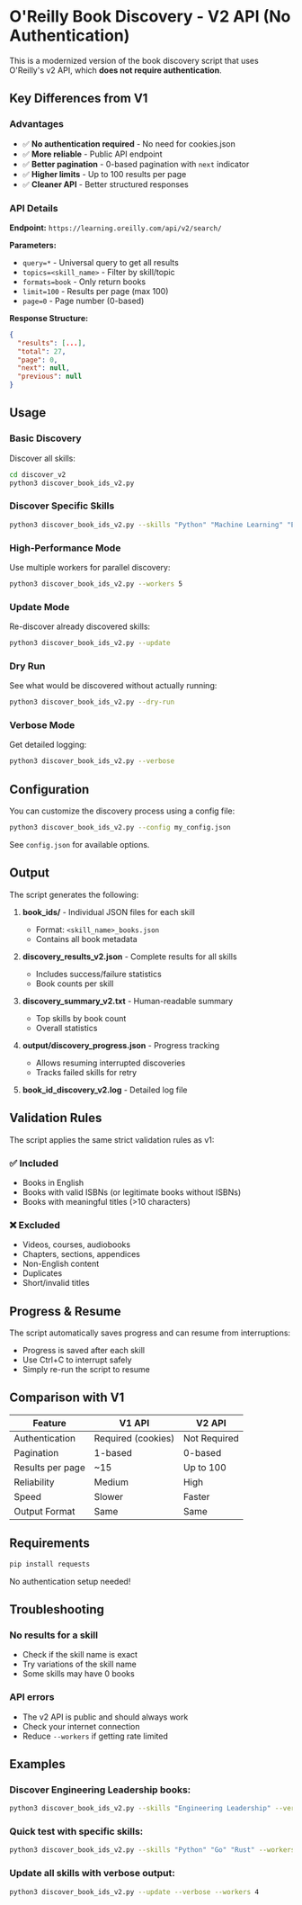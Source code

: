 # O'Reilly Book Discovery - V2 API (No Authentication)

This is a modernized version of the book discovery script that uses O'Reilly's v2 API, which **does not require authentication**.

## Key Differences from V1

### Advantages
- ✅ **No authentication required** - No need for cookies.json
- ✅ **More reliable** - Public API endpoint
- ✅ **Better pagination** - 0-based pagination with `next` indicator
- ✅ **Higher limits** - Up to 100 results per page
- ✅ **Cleaner API** - Better structured responses

### API Details

**Endpoint:** `https://learning.oreilly.com/api/v2/search/`

**Parameters:**
- `query=*` - Universal query to get all results
- `topics=<skill_name>` - Filter by skill/topic
- `formats=book` - Only return books
- `limit=100` - Results per page (max 100)
- `page=0` - Page number (0-based)

**Response Structure:**
```json
{
  "results": [...],
  "total": 27,
  "page": 0,
  "next": null,
  "previous": null
}
```

## Usage

### Basic Discovery

Discover all skills:
```bash
cd discover_v2
python3 discover_book_ids_v2.py
```

### Discover Specific Skills

```bash
python3 discover_book_ids_v2.py --skills "Python" "Machine Learning" "Engineering Leadership"
```

### High-Performance Mode

Use multiple workers for parallel discovery:
```bash
python3 discover_book_ids_v2.py --workers 5
```

### Update Mode

Re-discover already discovered skills:
```bash
python3 discover_book_ids_v2.py --update
```

### Dry Run

See what would be discovered without actually running:
```bash
python3 discover_book_ids_v2.py --dry-run
```

### Verbose Mode

Get detailed logging:
```bash
python3 discover_book_ids_v2.py --verbose
```

## Configuration

You can customize the discovery process using a config file:

```bash
python3 discover_book_ids_v2.py --config my_config.json
```

See `config.json` for available options.

## Output

The script generates the following:

1. **book_ids/** - Individual JSON files for each skill
   - Format: `<skill_name>_books.json`
   - Contains all book metadata

2. **discovery_results_v2.json** - Complete results for all skills
   - Includes success/failure statistics
   - Book counts per skill

3. **discovery_summary_v2.txt** - Human-readable summary
   - Top skills by book count
   - Overall statistics

4. **output/discovery_progress.json** - Progress tracking
   - Allows resuming interrupted discoveries
   - Tracks failed skills for retry

5. **book_id_discovery_v2.log** - Detailed log file

## Validation Rules

The script applies the same strict validation rules as v1:

### ✅ Included
- Books in English
- Books with valid ISBNs (or legitimate books without ISBNs)
- Books with meaningful titles (>10 characters)

### ❌ Excluded
- Videos, courses, audiobooks
- Chapters, sections, appendices
- Non-English content
- Duplicates
- Short/invalid titles

## Progress & Resume

The script automatically saves progress and can resume from interruptions:

- Progress is saved after each skill
- Use Ctrl+C to interrupt safely
- Simply re-run the script to resume

## Comparison with V1

| Feature | V1 API | V2 API |
|---------|--------|--------|
| Authentication | Required (cookies) | Not Required |
| Pagination | 1-based | 0-based |
| Results per page | ~15 | Up to 100 |
| Reliability | Medium | High |
| Speed | Slower | Faster |
| Output Format | Same | Same |

## Requirements

```bash
pip install requests
```

No authentication setup needed!

## Troubleshooting

### No results for a skill
- Check if the skill name is exact
- Try variations of the skill name
- Some skills may have 0 books

### API errors
- The v2 API is public and should always work
- Check your internet connection
- Reduce `--workers` if getting rate limited

## Examples

### Discover Engineering Leadership books:
```bash
python3 discover_book_ids_v2.py --skills "Engineering Leadership" --verbose
```

### Quick test with specific skills:
```bash
python3 discover_book_ids_v2.py --skills "Python" "Go" "Rust" --workers 3
```

### Update all skills with verbose output:
```bash
python3 discover_book_ids_v2.py --update --verbose --workers 4
```


